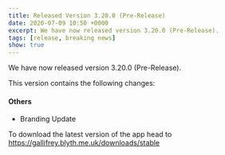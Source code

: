 ```yaml
---
title: Released Version 3.20.0 (Pre-Release)
date: 2020-07-09 10:50 +0000
excerpt: We have now released version 3.20.0 (Pre-Release).
tags: [release, breaking news]
show: true
---
```


We have now released version 3.20.0 (Pre-Release).

This version contains the following changes:

#### Others

* Branding Update


To download the latest version of the app head to <https://gallifrey.blyth.me.uk/downloads/stable>
